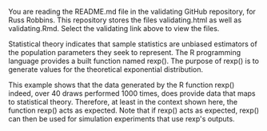 You are reading the README.md file in the validating GitHub repository, for Russ Robbins. This repository stores the files validating.html as well as validating.Rmd. Select the validating link above to view the files.

Statistical theory indicates that sample statistics are unbiased estimators of the population parameters they seek to represent. The R programming language provides a built function named rexp(). The purpose of rexp() is to generate values for the theoretical exponential distribution.

This example shows that the data generated by the R function rexp() indeed, over 40 draws performed 1000 times, does provide data that maps to statistical theory. Therefore, at least in the context shown here, the function rexp() acts as expected. Note that if rexp() acts as expected, rexp() can then be used for simulation experiments that use rexp's outputs.

 
